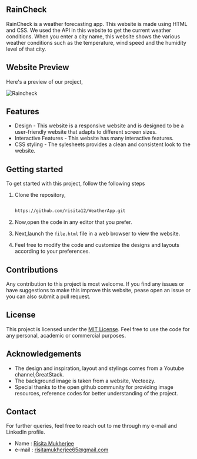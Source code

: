 ## RainCheck
RainCheck is a weather forecasting app. This website is made using HTML and CSS.
We used the API in this website to get the current weather conditions.
When you enter a city name, this website shows the various weather conditions such as the temperature, wind speed and the humidity level of that city.

## Website Preview
Here's a preview of our project,

![Raincheck](https://github.com/risita12/WeatherApp/assets/133804047/be8d7582-3292-4010-8cef-14ebbbb2c453)


## Features
* Design - This website is a responsive website and is designed to be a user-friendly website that adapts to different screen sizes.
* Interactive Features - This website has many interactive features.
* CSS styling - The sylesheets provides a clean and consistent look to the website.

## Getting started

To get started with this project, follow the following steps

1. Clone the repository,

   ```bash

   https://github.com/risita12/WeatherApp.git


  2. Now,open the code in any editor that you prefer.
  3. Next,launch the `file.html` file in a web browser to view the website.
  4. Feel free to modify the code and customize the designs and layouts according to your preferences.

  ## Contributions
  Any contribution to this project is most welcome. If you find any issues or have suggestions to make this improve this website, pease open an issue or you can also submit a pull request.

  ## License

  This project is licensed under the [MIT License](LICENSE). Feel free to use the code for any personal, academic or commercial purposes.

  ## Acknowledgements
  * The design and inspiration, layout and stylings comes from a Youtube channel,GreatStack.
  * The background image is taken from a website, Vecteezy.
  * Special thanks to the open github community for providing image resources, reference codes for better understanding of the project.

  ## Contact

For further queries, feel free to reach out to me through my e-mail and LinkedIn profile.
- Name : [Risita Mukherjee](linkedin.com/in/risitamukherjee123)
- e-mail : [risitamukherjee65@gmail.com](mailto:risitamukherjee65@gmail.com)
